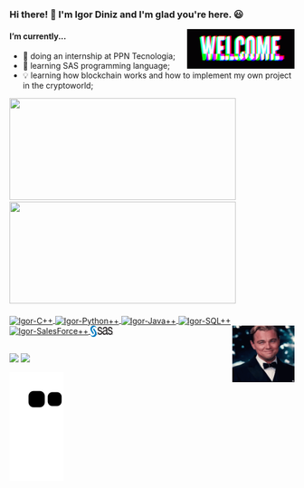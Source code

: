 ### Hi there! 👋  I'm Igor Diniz and I'm glad you're here. 😃

<div>
   <img align="right" style="vertical-align: top" alt="Igor-pic" height="70" width="190" style="border-radius:50px;" src="welcome.gif">
  </div>

#### I’m currently...
- 🔭 doing an internship at PPN Tecnologia;
- 🌱 learning SAS programming language;
- 💡  learning how blockchain works and how to implement my own project in the cryptoworld;

<div align="left">
  <a href="https://github.com/igor-diniz">
  <img height="180em" width="400" src="https://github-readme-stats.vercel.app/api?username=igor-diniz&show_icons=true&theme=dark&include_all_commits=true&count_private=true"/>
  <img height="180em" width="400" src="https://github-readme-stats.vercel.app/api/top-langs/?username=igor-diniz&layout=compact&langs_count=7&theme=dark"/>
</div>


<div style="display: inline_block"><br>
  <img align="center" alt="Igor-C++" height="30" width="40" src="https://cdn.jsdelivr.net/gh/devicons/devicon/icons/cplusplus/cplusplus-original.svg">
  <img align="center" alt="Igor-Python++" height="30" width="40" src="https://cdn.jsdelivr.net/gh/devicons/devicon/icons/python/python-original.svg">
  <img align="center" alt="Igor-Java++" height="30" width="40" src="https://cdn.jsdelivr.net/gh/devicons/devicon/icons/java/java-original-wordmark.svg">
  <img align="center" alt="Igor-SQL++" height="30" width="40" src="https://cdn.jsdelivr.net/gh/devicons/devicon/icons/mysql/mysql-plain.svg">
  <img align="center" alt="Igor-SalesForce++" height="30" width="40" src="https://cdn.jsdelivr.net/gh/devicons/devicon/icons/salesforce/salesforce-original.svg" />
  <img align="center" alt="Igor-SAS++" height="20" width="40" src="sasIcon.png" />
  <img align="right" style="vertical-align: " alt="Igor-pic" height="100" width="110" style="border-radius:50px;" src="diCaprio.gif">
</div>
  
  ##
 
<div> 
  <a href = "mailto:igordiniz.eu@gmail.com"><img src="https://img.shields.io/badge/-Gmail-%23333?style=for-the-badge&logo=gmail&logoColor=white" target="_blank"></a>
  <a href="https://www.linkedin.com/in/igdiniz" target="_blank"><img src="https://img.shields.io/badge/-LinkedIn-%230077B5?style=for-the-badge&logo=linkedin&logoColor=white" target="_blank"></a> 
 
  ![Snake animation](https://github.com/rafaballerini/rafaballerini/blob/output/github-contribution-grid-snake.svg)
 
</div>


